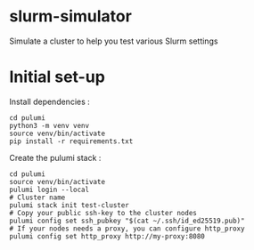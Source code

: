 # slurm-simulator
Simulate a cluster to help you test various Slurm settings


# Initial set-up

Install dependencies :

```shell
cd pulumi
python3 -m venv venv
source venv/bin/activate
pip install -r requirements.txt
```

Create the pulumi stack :

```shell
cd pulumi
source venv/bin/activate
pulumi login --local
# Cluster name
pulumi stack init test-cluster
# Copy your public ssh-key to the cluster nodes
pulumi config set ssh_pubkey "$(cat ~/.ssh/id_ed25519.pub)"
# If your nodes needs a proxy, you can configure http_proxy
pulumi config set http_proxy http://my-proxy:8080
```
